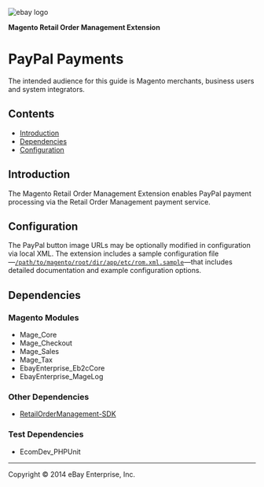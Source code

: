 ![ebay logo](../../../../../../docs/static/logo-vert.png)

**Magento Retail Order Management Extension**
# PayPal Payments

The intended audience for this guide is Magento merchants, business users and system integrators.

## Contents

- [Introduction](#introduction)
- [Dependencies](#dependencies)
- [Configuration](#configuration)

## Introduction

The Magento Retail Order Management Extension enables PayPal payment processing via the Retail Order Management payment service.

## Configuration

The PayPal button image URLs may be optionally modified in configuration via local XML. The extension includes a sample configuration file—[`/path/to/magento/root/dir/app/etc/rom.xml.sample`](../../../../etc/rom.xml.sample)—that includes detailed documentation and example configuration options.

## Dependencies

### Magento Modules

- Mage_Core
- Mage_Checkout
- Mage_Sales
- Mage_Tax
- EbayEnterprise_Eb2cCore
- EbayEnterprise_MageLog

### Other Dependencies

- [RetailOrderManagement-SDK](https://github.com/eBayEnterprise/RetailOrderManagement-SDK)

### Test Dependencies

- EcomDev_PHPUnit

- - -
Copyright © 2014 eBay Enterprise, Inc.
